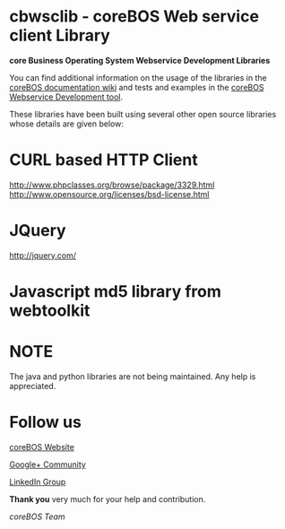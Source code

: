 cbwsclib - coreBOS Web service client Library
=======

**core Business Operating System Webservice Development Libraries**

You can find additional information on the usage of the libraries in the [coreBOS documentation wiki](http://corebos.org/documentation) and tests and examples in the [coreBOS Webservice Development tool](https://github.com/tsolucio/coreBOSwsDevelopment).

These libraries have been built using several other open source libraries whose details are given below:

CURL based HTTP Client
=====
http://www.phpclasses.org/browse/package/3329.html
http://www.opensource.org/licenses/bsd-license.html

JQuery
=====
http://jquery.com/

Javascript md5 library from webtoolkit
=====

**NOTE**
======
The java and python libraries are not being maintained. Any help is appreciated.


**Follow us**
======

[coreBOS Website](http://corebos.org/)

[Google+ Community](https://plus.google.com/communities/109845486286232591652)

[LinkedIn Group](http://www.linkedin.com/groups/coreBOS-7479130?trk=my_groups-b-grp-v)


**Thank you** very much for your help and contribution.

*coreBOS Team*
